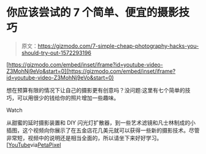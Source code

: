 # 你应该尝试的 7 个简单、便宜的摄影技巧

> 原文：<https://gizmodo.com/7-simple-cheap-photography-hacks-you-should-try-out-1572293196>

 [https://gizmodo.com/embed/inset/iframe?id=youtube-video-Z3MohNj9eVo&start=0](https://gizmodo.com/embed/inset/iframe?id=youtube-video-Z3MohNj9eVo&start=0) 

想在预算有限的情况下让自己的摄影更有创意吗？没问题:这里有七个简单的技巧，可以用很少的钱给你的照片增加一些趣味。

Watch

从甜蜜的延时摄影装置和 DIY 闪光灯扩散器，到一些艺术滤镜和凡士林制成的小插图，这个视频向你展示了在五金店花几美元就可以获得一些新的摄影技术。尽管非常短，视频中的说明还是相当全面的，所以请坐下来好好学习。[[YouTube](https://www.youtube.com/watch?v=Z3MohNj9eVo)via[PetaPixel](http://petapixel.com/2014/05/05/7-cheap-easy-photography-hacks-can-right-now/)